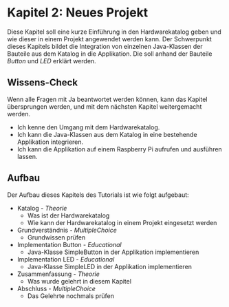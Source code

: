 # Kapitel 2: Neues Projekt

Diese Kapitel soll eine kurze Einführung in den Hardwarekatalog geben und wie 
dieser in einem Projekt angewendet werden kann. Der Schwerpunkt dieses Kapitels 
bildet die Integration von einzelnen Java-Klassen der Bauteile aus dem Katalog in 
die Applikation. Die soll anhand der Bauteile *Button* und *LED* erklärt werden.

## Wissens-Check
Wenn alle Fragen mit Ja beantwortet werden können, kann das Kapitel übersprungen werden, und mit dem nächsten 
Kapitel weitergemacht werden.

- Ich kenne den Umgang mit dem Hardwarekatalog.
- Ich kann die Java-Klassen aus dem Katalog in eine bestehende Applikation integrieren.
- Ich kann die Applikation auf einem Raspberry Pi aufrufen und ausführen lassen.

## Aufbau
Der Aufbau dieses Kapitels des Tutorials ist wie folgt aufgebaut:

- Katalog - *Theorie*
  - Was ist der Hardwarekatalog
  - Wie kann der Hardwarekatalog in einem Projekt eingesetzt werden
- Grundverständnis - *MultipleChoice*
  - Grundwissen prüfen
- Implementation Button - *Educational*
  - Java-Klasse SimpleButton in der Applikation implementieren
- Implementation LED - *Educational*
  - Java-Klasse SimpleLED in der Applikation implementieren
- Zusammenfassung - *Theorie*
  - Was wurde gelehrt in diesem Kapitel
- Abschluss - *MultipleChoice*
  - Das Gelehrte nochmals prüfen
